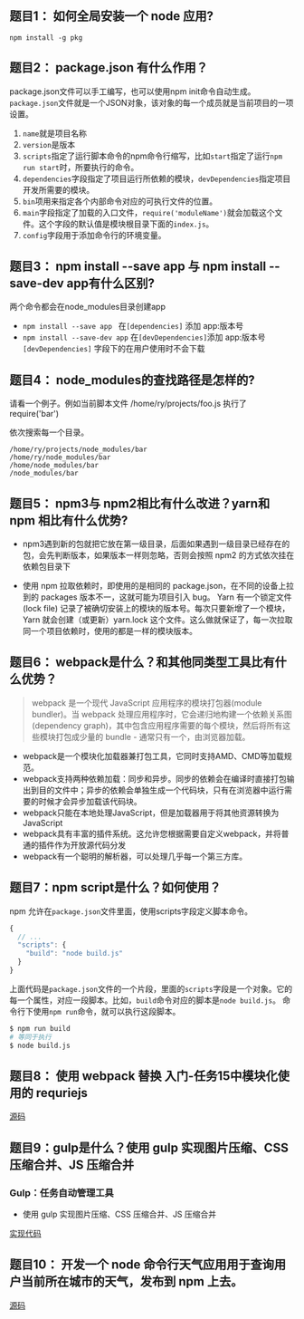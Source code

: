 ## 题目1： 如何全局安装一个 node 应用?

```
npm install -g pkg
```

## 题目2： package.json 有什么作用？

package.json文件可以手工编写，也可以使用npm init命令自动生成。
`package.json`文件就是一个JSON对象，该对象的每一个成员就是当前项目的一项设置。

1. `name`就是项目名称
2. `version`是版本
3. `scripts`指定了运行脚本命令的npm命令行缩写，比如`start`指定了运行`npm run start`时，所要执行的命令。
4. `dependencies`字段指定了项目运行所依赖的模块，`devDependencies`指定项目开发所需要的模块。
5. `bin`项用来指定各个内部命令对应的可执行文件的位置。
6. `main`字段指定了加载的入口文件，`require('moduleName')`就会加载这个文件。这个字段的默认值是模块根目录下面的`index.js`。
7. `config`字段用于添加命令行的环境变量。

## 题目3： npm install --save app 与 npm install --save-dev app有什么区别?

两个命令都会在node_modules目录创建app

- `npm install --save app ` 在`[dependencies]` 添加 app:版本号 
- `npm install --save-dev app` 在`[devDependencies]`添加 app:版本号 
`[devDependencies]` 字段下的在用户使用时不会下载

## 题目4： node_modules的查找路径是怎样的?

请看一个例子。例如当前脚本文件 /home/ry/projects/foo.js 执行了 require('bar') 

依次搜索每一个目录。
```
/home/ry/projects/node_modules/bar
/home/ry/node_modules/bar
/home/node_modules/bar
/node_modules/bar
```     

## 题目5： npm3与 npm2相比有什么改进？yarn和 npm 相比有什么优势? 

- npm3遇到新的包就把它放在第一级目录，后面如果遇到一级目录已经存在的包，会先判断版本，如果版本一样则忽略，否则会按照 npm2 的方式依次挂在依赖包目录下


- 使用 npm 拉取依赖时，即使用的是相同的 package.json，在不同的设备上拉到的 packages 版本不一，这就可能为项目引入 bug。
Yarn 有一个锁定文件 (lock file) 记录了被确切安装上的模块的版本号。每次只要新增了一个模块，Yarn 就会创建（或更新）yarn.lock 这个文件。这么做就保证了，每一次拉取同一个项目依赖时，使用的都是一样的模块版本。

## 题目6： webpack是什么？和其他同类型工具比有什么优势？

> webpack 是一个现代 JavaScript 应用程序的模块打包器(module bundler)。当 webpack 处理应用程序时，它会递归地构建一个依赖关系图(dependency graph)，其中包含应用程序需要的每个模块，然后将所有这些模块打包成少量的 bundle - 通常只有一个，由浏览器加载。

- webpack是一个模块化加载器兼打包工具，它同时支持AMD、CMD等加载规范。
- webpack支持两种依赖加载：同步和异步。同步的依赖会在编译时直接打包输出到目的文件中；异步的依赖会单独生成一个代码块，只有在浏览器中运行需要的时候才会异步加载该代码块。
- webpack只能在本地处理JavaScript，但是加载器用于将其他资源转换为JavaScript
- webpack具有丰富的插件系统。这允许您根据需要自定义webpack，并将普通的插件作为开放源代码分发
- webpack有一个聪明的解析器，可以处理几乎每一个第三方库。

## 题目7：npm script是什么？如何使用？

npm 允许在`package.json`文件里面，使用scripts字段定义脚本命令。
```js
{
  // ...
  "scripts": {
    "build": "node build.js"
  }
}
```

上面代码是`package.json`文件的一个片段，里面的`scripts`字段是一个对象。它的每一个属性，对应一段脚本。比如，`build`命令对应的脚本是`node build.js`。
命令行下使用`npm run`命令，就可以执行这段脚本。
```python
$ npm run build
# 等同于执行
$ node build.js
```


## 题目8： 使用 webpack 替换 入门-任务15中模块化使用的 requriejs

[源码](https://github.com/hu970804/Learn-notes/tree/master/task/senior-task/task5/webpack)

## 题目9：gulp是什么？使用 gulp 实现图片压缩、CSS 压缩合并、JS 压缩合并

### Gulp：任务自动管理工具

- 使用 gulp 实现图片压缩、CSS 压缩合并、JS 压缩合并

[实现代码](https://github.com/hu970804/Learn-notes/blob/master/task/senior-task/task5/gulp/gulpfile.js)

## 题目10： 开发一个 node 命令行天气应用用于查询用户当前所在城市的天气，发布到 npm 上去。

[源码](https://github.com/hu970804/Learn-notes/blob/master/task/senior-task/task5/weather/index.js)